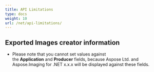 ```yaml
---
title: API Limitations
type: docs
weight: 10
url: /net/api-limitations/
---
```


## **Exported Images creator information**
- Please note that you cannot set values against the **Application** and **Producer** fields, because Aspose Ltd. and Aspose.Imaging for .NET x.x.x will be displayed against these fields.
